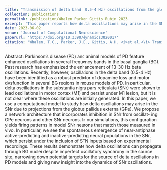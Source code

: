 ```yaml
---
title: "Transmission of delta band (0.5-4 Hz) oscillations from the globus pallidus to the substantia nigra pars reticulata in dopamine depletion"
collection: publications
permalink: /publication/Whalen_Parker_Gittis_Rubin_2023
excerpt: 'This paper reports how delta oscillations may arise in the SNr during dopamine depletion.'
date: 2023-06-02
venue: 'Journal of Computational Neuroscience'
paperurl: 'https://doi.org/10.3390/dynamics3020017'
citation: 'Whalen, T.C., Parker, J.E., Gittis, A.H. <i>et al.<\i> Transmission of delta band (0.5-4 Hz) oscillations from the globus pallidus to the substantia nigra pars reticulata in dopamine depletion. <i>J Comput Neurosci</i> (2023).'
---
```

Abstract: Parkinson’s disease (PD) and animal models of PD feature enhanced oscillations in several frequency bands in the basal ganglia (BG). Past research has emphasized the enhancement of 13-30 Hz beta oscillations. Recently, however, oscillations in the delta band (0.5-4 Hz) have been identified as a robust predictor of dopamine loss and motor dysfunction in several BG regions in mouse models of PD. In particular, delta oscillations in the substantia nigra pars reticulata (SNr) were shown to lead oscillations in motor cortex (M1) and persist under M1 lesion, but it is not clear where these oscillations are initially generated. In this paper, we use a computational model to study how delta oscillations may arise in the SNr due to projections from the globus pallidus externa (GPe). We propose a network architecture that incorporates inhibition in SNr from oscillat- ing GPe neurons and other SNr neurons. In our simulations, this configuration yields firing patterns in model SNr neurons that match those measured in vivo. In particular, we see the spontaneous emergence of near-antiphase active-predicting and inactive-predicting neural populations in the SNr, which persist under the inclusion of STN inputs based on experimental recordings. These results demonstrate how delta oscillations can propagate through BG nuclei despite imperfect oscillatory synchrony in the source site, narrowing down potential targets for the source of delta oscillations in PD models and giving new insight into the dynamics of SNr oscillations.

